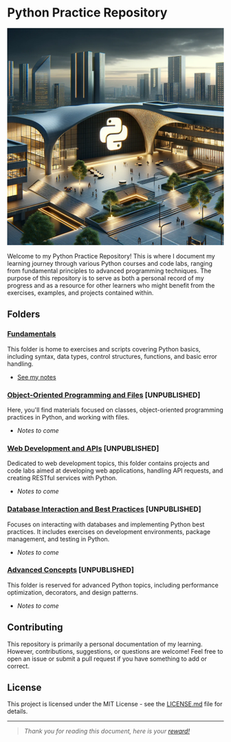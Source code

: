 # Python Practice Repository

![header](docs/header.png)

Welcome to my Python Practice Repository! This is where I document my learning journey through various Python courses and code labs, ranging from fundamental principles to advanced programming techniques. The purpose of this repository is to serve as both a personal record of my progress and as a resource for other learners who might benefit from the exercises, examples, and projects contained within.

## Folders

### [Fundamentals](./Fundamentals)

This folder is home to exercises and scripts covering Python basics, including syntax, data types, control structures, functions, and basic error handling.

- [See my notes](Fundamentals/Notes/)

### [Object-Oriented Programming and Files](./Object-Oriented-Programing/Notes/) [UNPUBLISHED]

Here, you'll find materials focused on classes, object-oriented programming practices in Python, and working with files.

- _Notes to come_

### [Web Development and APIs](./Web-Development-and-APIs) [UNPUBLISHED]

Dedicated to web development topics, this folder contains projects and code labs aimed at developing web applications, handling API requests, and creating RESTful services with Python.

- _Notes to come_

### [Database Interaction and Best Practices](./Database-Interaction-and-Best-Practices/Notes/) [UNPUBLISHED]

Focuses on interacting with databases and implementing Python best practices. It includes exercises on development environments, package management, and testing in Python.

- _Notes to come_

### [Advanced Concepts](./Advanced-Concepts/Notes/) [UNPUBLISHED]

This folder is reserved for advanced Python topics, including performance optimization, decorators, and design patterns.

- _Notes to come_

## Contributing

This repository is primarily a personal documentation of my learning. However, contributions, suggestions, or questions are welcome! Feel free to open an issue or submit a pull request if you have something to add or correct.

## License

This project is licensed under the MIT License - see the [LICENSE.md](LICENSE) file for details.

---
> _Thank you for reading this document, here is your [reward!](https://www.youtube.com/watch?v=2yJgwwDcgV8)_
